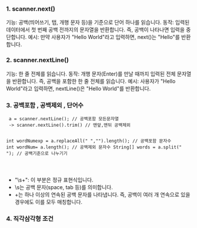 <h3 id="1-scannernext">1. scanner.next()</h3>
<p>기능: 공백(띄어쓰기, 탭, 개행 문자 등)을 기준으로 단어 하나를 읽습니다.
동작: 입력된 데이터에서 첫 번째 공백 전까지의 문자열을 반환합니다. 즉, 공백이 나타나면 입력을 중단합니다.
예시: 만약 사용자가 &quot;Hello World&quot;라고 입력하면, next()는 &quot;Hello&quot;를 반환합니다.</p>
<h3 id="2-scannernextline">2. scanner.nextLine()</h3>
<p>기능: 한 줄 전체를 읽습니다.
동작: 개행 문자(Enter)를 만날 때까지 입력된 전체 문자열을 반환합니다. 즉, 공백을 포함한 한 줄 전체를 읽습니다.
예시: 사용자가 &quot;Hello World&quot;라고 입력하면, nextLine()은 &quot;Hello World&quot;를 반환합니다.</p>
<h3 id="3-공백포함--공백제외--단어수">3. 공백포함 , 공백제외 , 단어수</h3>
<pre><code> a = scanner.nextLine(); // 공백포함 모든문자열
 -&gt; scanner.nextLine().trim() // 맨앞,맨뒤 공백제외 

int wordNumexp = a.replaceAll(&quot; &quot;,&quot;&quot;).length(); // 공백포함 문자수
int wordNum= a.length();  // 공백제외 문자수
String[] words = a.split(&quot; &quot;); // 공백기준으로 나누기기

</code></pre><ul>
<li>&quot;\s+&quot;: 이 부분은 정규 표현식입니다.</li>
<li>\s는 공백 문자(space, tab 등)를 의미합니다.</li>
<li>+는 하나 이상의 연속된 공백 문자를 나타냅니다. 즉, 공백이 여러 개 연속으로 있을 경우에도 이를 모두 매칭합니다.</li>
</ul>
<h3 id="4-직각삼각형-조건">4. 직각삼각형 조건</h3>
<p><img alt="" src="https://velog.velcdn.com/images/victoryone/post/56cf86f9-63a1-4f48-ad42-e97126c9b9e9/image.png" /></p>